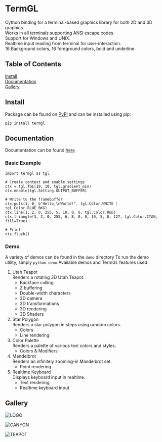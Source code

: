 # TermGL

Cython binding for a terminal-based graphics library for both 2D and 3D graphics.\
Works in all terminals supporting ANSI escape codes.\
Support for Windows and UNIX.\
Realtime input reading from terminal for user-interaction.\
16 Background colors, 16 foreground colors, bold and underline.

## Table of Contents

[Install](https://github.com/wojciech-graj/pyTermGL/blob/master/README.md#Install)\
[Documentation](https://github.com/wojciech-graj/pyTermGL/blob/master/README.md#Documentation)\
[Gallery](https://github.com/wojciech-graj/pyTermGL/blob/master/README.md#Gallery)

## Install

Package can be found on [PyPI](https://pypi.org/project/termgl/) and can be installed using pip:
```
pip install termgl
```

## Documentation

Documentation can be found [here](https://wojciech-graj.github.io/pyTermGL/)

### Basic Example

```
import termgl as tgl

# Create context and enable settings
ctx = tgl.TGL(10, 10, tgl.gradient_min)
ctx.enable(tgl.Setting.OUTPUT_BUFFER)

# Write to the framebuffer
ctx.puts(1, 0, b"Hello,\nWorld!", tgl.Color.WHITE | tgl.Color.BLUE_BKG)
ctx.line(1, 2, 0, 255, 5, 10, 0, 0, tgl.Color.RED)
ctx.triangle(3, 2, 0, 255, 6, 8, 0, 0, 10, 5, 0, 127, tgl.Color.CYAN, fill=True)

# Print
ctx.flush()
```

### Demo

A variety of demos can be found in the ```demo``` directory
To run the demo utility, simply ```python demo```
Available demos and TermGL features used:
1. Utah Teapot\
Renders a rotating 3D Utah Teapot.
	- Backface culling
	- Z buffering
	- Double-width characters
	- 3D camera
	- 3D transformations
	- 3D rendering
	- 3D Shaders
2. Star Polygon\
Renders a star polygon in steps using random colors.
	- Colors
	- Line rendering
3. Color Palette\
Renders a palette of various text colors and styles.
	- Colors & Modifiers
4. Mandelbrot\
Renders an infinitely zooming-in Mandelbrot set.
	- Point rendering
5. Realtime Keyboard\
Displays keyboard input in realtime.
	- Text rendering
	- Realtime keyboard input

## Gallery

![LOGO](https://github.com/wojciech-graj/pyTermGL/blob/master/screenshot/logo.gif)

![CANYON](https://github.com/wojciech-graj/pyTermGL/blob/master/screenshot/canyon.gif)

![TEAPOT](https://github.com/wojciech-graj/pyTermGL/blob/master/screenshot/teapot.gif)
